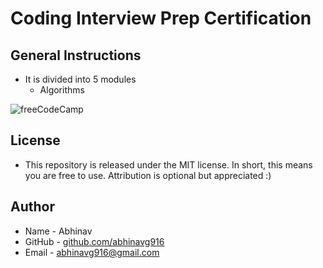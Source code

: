 # Coding Interview Prep Certification
## General Instructions
* It is divided into 5 modules
  * Algorithms
  
![freeCodeCamp](https://upload.wikimedia.org/wikipedia/commons/3/39/FreeCodeCamp_logo.png)

## License
* This repository is released under the MIT license. In short, this means you are free to use. Attribution is optional but appreciated :)

## Author
* Name - Abhinav
* GitHub - [github.com/abhinavg916](https://github.com/abhinavg916)
* Email - abhinavg916@gmail.com
